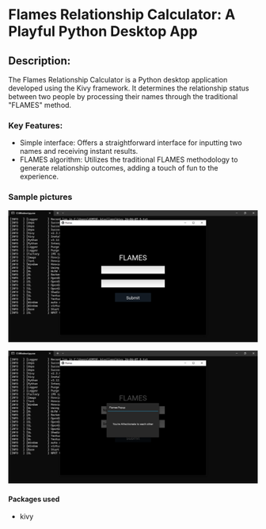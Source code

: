 # Flames Relationship Calculator: A Playful Python Desktop App
## Description:
The Flames Relationship Calculator is a Python desktop application developed using the Kivy framework. It determines the relationship status between two people by processing their names through the traditional "FLAMES" method.

### Key Features:

- Simple interface: Offers a straightforward interface for inputting two names and receiving instant results.
- FLAMES algorithm: Utilizes the traditional FLAMES methodology to generate relationship outcomes, adding a touch of fun to the experience.

### Sample pictures

![Home page](images/home.png)

![Output result image](images/output.png)

#### Packages used
- kivy